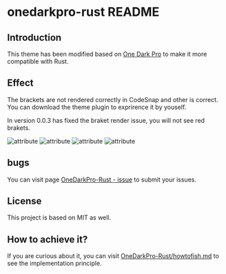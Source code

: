 # onedarkpro-rust README

## Introduction

This theme has been modified based on [One Dark Pro](https://github.com/Binaryify/OneDark-Pro) to make it more compatible with Rust.



## Effect
The brackets are not rendered correctly in CodeSnap and other is correct. You can download the theme plugin to exprirence it by youself.

In version 0.0.3 has fixed the braket render issue, you will not see red brakets.

![attribute](https://i.imgur.com/kByQBZa.png)
![attribute](https://i.imgur.com/OrZpM2n.png)
![attribute](https://i.imgur.com/zNIZeKO.png)
![attribute](https://i.imgur.com/EWSUjn3.png)

## bugs

You can visit page [OneDarkPro-Rust - issue](https://github.com/Jiashu-ht/OneDarkPro-Rust/issue) to submit your issues.

## License

This project is based on MIT as well.

## How to achieve it?

If you are curious about it, you can visit [OneDarkPro-Rust/howtofish.md](https://github.com/Jiashu-ht/OneDarkPro-Rust/blob/master/howtofish.md) to see the implementation principle.